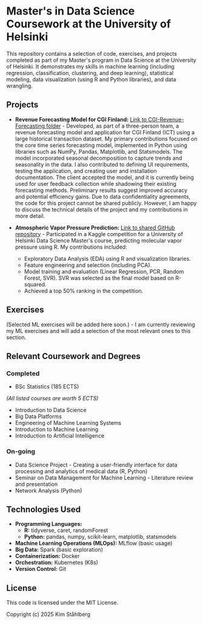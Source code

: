 # Master's in Data Science Coursework at the University of Helsinki

This repository contains a selection of code, exercises, and projects completed as part of my Master's program in Data Science at the University of Helsinki.  It demonstrates my skills in machine learning (including regression, classification, clustering, and deep learning), statistical modeling, data visualization (using R and Python libraries), and data wrangling.

## Projects

*   **Revenue Forecasting Model for CGI Finland:** [Link to CGI-Revenue-Forecasting folder](https://github.com/kimsta/Masters-Data-Science-Coursework/tree/main/Revenue-Forecasting) - Developed, as part of a three-person team, a revenue forecasting model and application for CGI Finland (ICT) using a large historical transaction dataset.  My primary contributions focused on the core time series forecasting model, implemented in Python using libraries such as NumPy, Pandas, Matplotlib, and Statsmodels.  The model incorporated seasonal decomposition to capture trends and seasonality in the data.  I also contributed to defining UI requirements, testing the application, and creating user and installation documentation.  The client accepted the model, and it is currently being used for user feedback collection while shadowing their existing forecasting methods. Preliminary results suggest improved accuracy and potential efficiency gains.  Due to data confidentiality agreements, the code for this project cannot be shared publicly. However, I am happy to discuss the technical details of the project and my contributions in more detail.

*   **Atmospheric Vapor Pressure Prediction:** [Link to shared GitHub repository](https://github.com/withoutglue/predicting_saturation_vapour_pressure) - Participated in a Kaggle competition for a University of Helsinki Data Science Master's course, predicting molecular vapor pressure using R. My contributions included:
    *   Exploratory Data Analysis (EDA) using R and visualization libraries.
    *   Feature engineering and selection (including PCA).
    *   Model training and evaluation (Linear Regression, PCR, Random Forest, SVR).  SVR was selected as the final model based on R-squared.
    *   Achieved a top 50% ranking in the competition.


## Exercises

(Selected ML exercises will be added here soon.) - I am currently reviewing my ML exercises and will add a selection of the most relevant ones to this section.


## Relevant Coursework and Degrees

### Completed

* BSc Statistics (185 ECTS)

*(All listed courses are worth 5 ECTS)*

* Introduction to Data Science
* Big Data Platforms
* Engineering of Machine Learning Systems
* Introduction to Machine Learning
* Introduction to Artificial Intelligence

### On-going

* Data Science Project - Creating a user-friendly interface for data processing and analytics of medical data (R, Python)
* Seminar on Data Management for Machine Learning - Literature review and presentation
* Network Analysis (Python)

## Technologies Used

*   **Programming Languages:**
    *   **R:** tidyverse, caret, randomForest
    *   **Python:** pandas, numpy, scikit-learn, matplotlib, statsmodels
*   **Machine Learning Operations (MLOps):** MLflow (basic usage)
*   **Big Data:** Spark (basic exploration)
*   **Containerization:** Docker
*   **Orchestration:** Kubernetes (K8s)
*   **Version Control:** Git

## License

This code is licensed under the MIT License.

Copyright (c) 2025 Kim Ståhlberg
